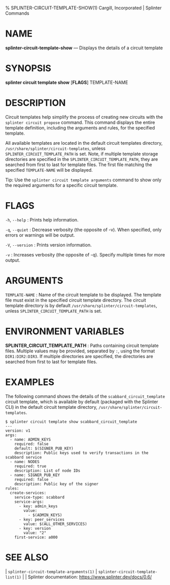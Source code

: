 % SPLINTER-CIRCUIT-TEMPLATE-SHOW(1) Cargill, Incorporated | Splinter Commands
<!--
  Copyright 2018-2022 Cargill Incorporated
  Licensed under Creative Commons Attribution 4.0 International License
  https://creativecommons.org/licenses/by/4.0/
-->

NAME
====

**splinter-circuit-template-show** — Displays the details of a circuit template

SYNOPSIS
========
**splinter circuit template show** \[**FLAGS**\] TEMPLATE-NAME

DESCRIPTION
===========
Circuit templates help simplify the process of creating new circuits with the
`splinter circuit propose` command. This command displays the entire template
definition, including the arguments and rules, for the specified template.

All available templates are located in the default circuit templates directory,
`/usr/share/splinter/circuit-templates`, unless `SPLINTER_CIRCUIT_TEMPLATE_PATH`
is set. Note, if multiple template storage directories are specified in the
`SPLINTER_CIRCUIT_TEMPLATE_PATH`, they are searched from first to last for
template files. The first file matching the specified `TEMPLATE-NAME` will
be displayed.

Tip: Use the `splinter circuit template arguments` command to show only the
required arguments for a specific circuit template.

FLAGS
=====
`-h`, `--help`
: Prints help information.

`-q`, `--quiet`
: Decrease verbosity (the opposite of -v). When specified, only errors or
  warnings will be output.

`-V`, `--version`
: Prints version information.

`-v`
: Increases verbosity (the opposite of -q). Specify multiple times for more
  output.

ARGUMENTS
=========
`TEMPLATE-NAME`
: Name of the circuit template to be displayed. The template file must exist in
  the specified circuit template directory. The circuit template directory is by
  default `/usr/share/splinter/circuit-templates`, unless
  `SPLINTER_CIRCUIT_TEMPLATE_PATH` is set.

ENVIRONMENT VARIABLES
=====================
**SPLINTER_CIRCUIT_TEMPLATE_PATH**
: Paths containing circuit template files. Multiple values may be provided,
  separated by `:`, using the format `DIR1:DIR2:DIR3`. If multiple directories
  are specified, the directories are searched from first to last for template
  files.

EXAMPLES
========
The following command shows the details of the `scabbard_circuit_template`
circuit template, which is available by default (packaged with the Splinter CLI)
in the default circuit template directory,
`/usr/share/splinter/circuit-templates`.

```
$ splinter circuit template show scabbard_circuit_template
---
version: v1
args:
  - name: ADMIN_KEYS
    required: false
    default: $(SIGNER_PUB_KEY)
    description: Public keys used to verify transactions in the scabbard service
  - name: NODES
    required: true
    description: List of node IDs
  - name: SIGNER_PUB_KEY
    required: false
    description: Public key of the signer
rules:
  create-services:
    service-type: scabbard
    service-args:
      - key: admin_keys
        value:
          - $(ADMIN_KEYS)
      - key: peer_services
        value: $(ALL_OTHER_SERVICES)
      - key: version
        value: "2"
    first-service: a000
```

SEE ALSO
========
| `splinter-circuit-template-arguments(1)`
| `splinter-circuit-template-list(1)`
|
| Splinter documentation: https://www.splinter.dev/docs/0.6/
